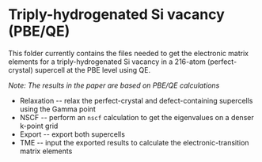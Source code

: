 # Triply-hydrogenated Si vacancy (PBE/QE)

This folder currently contains the files needed to get the electronic matrix elements for a triply-hydrogenated
Si vacancy in a 216-atom (perfect-crystal) supercell at the PBE level using QE.

*Note: The results in the paper are based on PBE/QE calculations*

* Relaxation -- relax the perfect-crystal and defect-containing supercells using the Gamma point
* NSCF -- perform an `nscf` calculation to get the eigenvalues on a denser k-point grid
* Export -- export both supercells
* TME -- input the exported results to calculate the electronic-transition matrix elements

